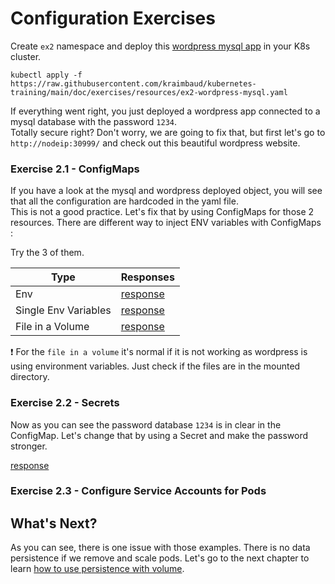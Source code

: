 # Configuration Exercises
Create `ex2` namespace and deploy this [wordpress mysql app](resources/ex2-wordpress-mysql.yaml) in your K8s cluster.

    kubectl apply -f https://raw.githubusercontent.com/kraimbaud/kubernetes-training/main/doc/exercises/resources/ex2-wordpress-mysql.yaml

If everything went right, you just deployed a wordpress app connected to a mysql database with the password `1234`.   
Totally secure right? Don't worry, we are going to fix that, but first let's go to `http://nodeip:30999/` 
and check out this beautiful wordpress website.

### Exercise 2.1 - ConfigMaps
If you have a look at the mysql and wordpress deployed object, you will see that all the configuration are hardcoded in the yaml file.   
This is not a good practice. Let's fix that by using ConfigMaps for those 2 resources. 
There are different way to inject ENV variables with ConfigMaps :   

Try the 3 of them.   

| Type                 | Responses                                                   |
| -------------------- | ----------------------------------------------------------- |
| Env                  | [response](responses/ex2-configMaps-1-wordpress-mysql.yaml) |
| Single Env Variables | [response](responses/ex2-configMaps-2-wordpress-mysql.yaml) |
| File in a Volume     | [response](responses/ex2-configMaps-3-wordpress-mysql.yaml) |

:exclamation: For the `file in a volume` it's normal if it is not working as wordpress is using environment variables. Just check if 
the files are in the mounted directory.

### Exercise 2.2 - Secrets
Now as you can see the password database `1234` is in clear in the ConfigMap. Let's change that by using a Secret and
make the password stronger.

[response](responses/ex2-secrets-wordpress-mysql.yaml)

### Exercise 2.3 - Configure Service Accounts for Pods

## What's Next?
As you can see, there is one issue with those examples. There is no data persistence if we remove and scale pods.
Let's go to the next chapter to learn [how to use persistence with volume](3.persistence.md).
